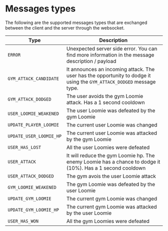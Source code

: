 # Messages types

The following are the supported messages types that are exchanged between the client and the server through the websocket.

| Type                    | Description                                                                                                           |
| ----------------------- | --------------------------------------------------------------------------------------------------------------------- |
| `ERROR`                 | Unexpected server side error. You can find more information in the message description / payload                      |
| `GYM_ATTACK_CANDIDATE`  | It announces an incoming attack. The user has the opportunity to dodge it using the `GYM_ATTACK_DODGED` message type. |
| `GYM_ATTACK_DODGED`     | The user avoids the gym Loomie attack. Has a 1 second cooldown                                                        |
| `USER_LOOMIE_WEAKENED`  | The user Loomie was defeated by the gym Loomie                                                                        |
| `UPDATE_PLAYER_LOOMIE`  | The current user Loomie was changed                                                                                   |
| `UPDATE_USER_LOOMIE_HP` | The current user Loomie was attacked by the gym Loomie                                                                |
| `USER_HAS_LOST`         | All the user Loomies were defeated                                                                                    |
| `USER_ATTACK`           | It will reduce the gym Loomie hp. The enemy Loomie has a chance to dodge it (10%). Has a 1 second cooldown            |
| `USER_ATTACK_DODGED`    | The gym avois the user Loomie attack                                                                                  |
| `GYM_LOOMIE_WEAKENED`   | The gym Loomie was defeated by the user Loomie                                                                        |
| `UPDATE_GYM_LOOMIE`     | The current gym Loomie was changed                                                                                    |
| `UPDATE_GYM_LOOMIE_HP`  | The current gym Loomie was attacked by the user Loomie                                                                |
| `USER_HAS_WON`          | All the gym Loomies were defeated                                                                                     |

